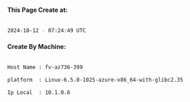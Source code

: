 
   
#### This Page Create at:

```bash

2024-10-12 - 07:24:49 UTC

```

#### Create By Machine:

```bash

Host Name : fv-az736-399

platform  : Linux-6.5.0-1025-azure-x86_64-with-glibc2.35

Ip Local  : 10.1.0.6

```

